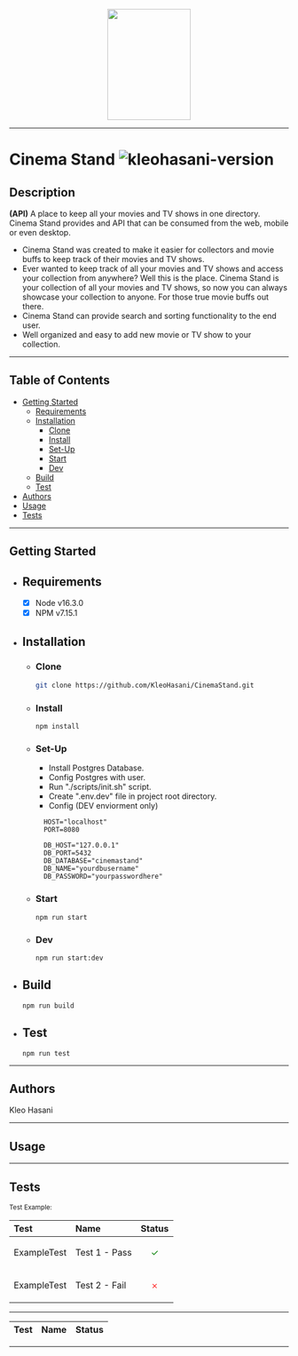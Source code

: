 <p align="center">
	<img src="docs/assets/logo.png" width="150" height="200">
</p>

---

# Cinema Stand ![kleohasani-version](https://img.shields.io/github/package-json/v/kleohasani/CinemaStand)

## Description

**(API)** A place to keep all your movies and TV shows in one directory. Cinema Stand provides and API that can be consumed from the web, mobile or even desktop.

- Cinema Stand was created to make it easier for collectors and movie buffs to keep track of their movies and TV shows.
- Ever wanted to keep track of all your movies and TV shows and access your collection from anywhere? Well this is the place. Cinema Stand is your collection of all your movies and TV shows, so now you can always showcase your collection to anyone. For those true movie buffs out there.
- Cinema Stand can provide search and sorting functionality to the end user.
- Well organized and easy to add new movie or TV show to your collection.

---

## Table of Contents

- [Getting Started](#getting-started)
  - [Requirements](#requirements)
  - [Installation](#installation)
    - [Clone](#clone)
    - [Install](#install)
    - [Set-Up](#set-up)
    - [Start](#start)
    - [Dev](#dev)
  - [Build](#build)
  - [Test](#test)
- [Authors](#authors)
- [Usage](#usage)
- [Tests](#tests)

---

## Getting Started

- ## Requirements

  - [x] Node v16.3.0
  - [x] NPM v7.15.1

- ## Installation

  - ### Clone

    ```bash
    git clone https://github.com/KleoHasani/CinemaStand.git
    ```

  - ### Install

    ```npm
    npm install
    ```

  - ### Set-Up

    - Install Postgres Database.
    - Config Postgres with user.
    - Run "./scripts/init.sh" script.
    - Create ".env.dev" file in project root directory.
    - Config (DEV enviorment only)

    ```dotenv
      HOST="localhost"
      PORT=8080

      DB_HOST="127.0.0.1"
      DB_PORT=5432
      DB_DATABASE="cinemastand"
      DB_NAME="yourdbusername"
      DB_PASSWORD="yourpasswordhere"
    ```

  - ### Start

    ```npm
    npm run start
    ```

  - ### Dev
    ```npm
    npm run start:dev
    ```

- ## Build

  ```npm
  npm run build
  ```

- ## Test

  ```npm
  npm run test
  ```

---

## Authors

Kleo Hasani

---

## Usage

---

## Tests

<small>Test Example:

| Test        | Name          | Status                                                    |
| :---------- | :------------ | :-------------------------------------------------------- |
| ExampleTest | Test 1 - Pass | <p style="color: green; text-align: center;">&#10003;</p> |
| ExampleTest | Test 2 - Fail | <p style="color: red; text-align: center;">&#65794;</p>   |

</small>

---

| Test | Name | Status |
| :--- | :--- | :----- |

---
